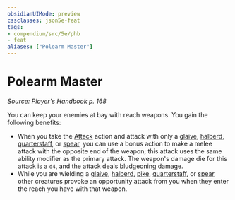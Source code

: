 ```yaml
---
obsidianUIMode: preview
cssclasses: json5e-feat
tags:
- compendium/src/5e/phb
- feat
aliases: ["Polearm Master"]
---
```

# Polearm Master
*Source: Player's Handbook p. 168*  

You can keep your enemies at bay with reach weapons. You gain the following benefits:

- When you take the [Attack](_actions.md#Attack) action and attack with only a [glaive](glaive.md), [halberd](halberd.md), [quarterstaff](quarterstaff.md), or [spear](spear.md), you can use a bonus action to make a melee attack with the opposite end of the weapon; this attack uses the same ability modifier as the primary attack. The weapon's damage die for this attack is a `d4`, and the attack deals bludgeoning damage.  
- While you are wielding a [glaive](glaive.md), [halberd](halberd.md), [pike](pike.md), [quarterstaff](quarterstaff.md), or [spear](spear.md), other creatures provoke an opportunity attack from you when they enter the reach you have with that weapon.
